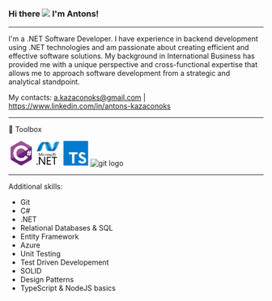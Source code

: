 ### Hi there <img src="https://raw.githubusercontent.com/MartinHeinz/MartinHeinz/master/wave.gif" width="30px"> I'm Antons!

---
I'm a .NET Software Developer. I have experience in backend development using .NET technologies and am passionate about creating efficient and effective software solutions. My background in International Business has provided me with a unique perspective and cross-functional expertise that allows me to approach software development from a strategic and analytical standpoint.

My contacts: a.kazaconoks@gmail.com | https://www.linkedin.com/in/antons-kazaconoks

---
🧰 Toolbox

<img src="https://raw.githubusercontent.com/devicons/devicon/7a4ca8aa871d6dca81691e018d31eed89cb70a76/icons/csharp/csharp-original.svg" alt="csharp logo" width="50px"> <img src="https://raw.githubusercontent.com/devicons/devicon/7a4ca8aa871d6dca81691e018d31eed89cb70a76/icons/dot-net/dot-net-original-wordmark.svg" alt="dotnet logo" width="50px"> <img src="https://raw.githubusercontent.com/devicons/devicon/7a4ca8aa871d6dca81691e018d31eed89cb70a76/icons/typescript/typescript-original.svg" alt="typescript logo" width="50px"> <img src="https://cdn.worldvectorlogo.com/logos/git-icon.svg" alt="git logo" width="50px">

---

Additional skills:

* Git
* C#
* .NET
* Relational Databases & SQL
* Entity Framework
* Azure
* Unit Testing
* Test Driven Developement
* SOLID
* Design Patterns
* TypeScript & NodeJS basics
